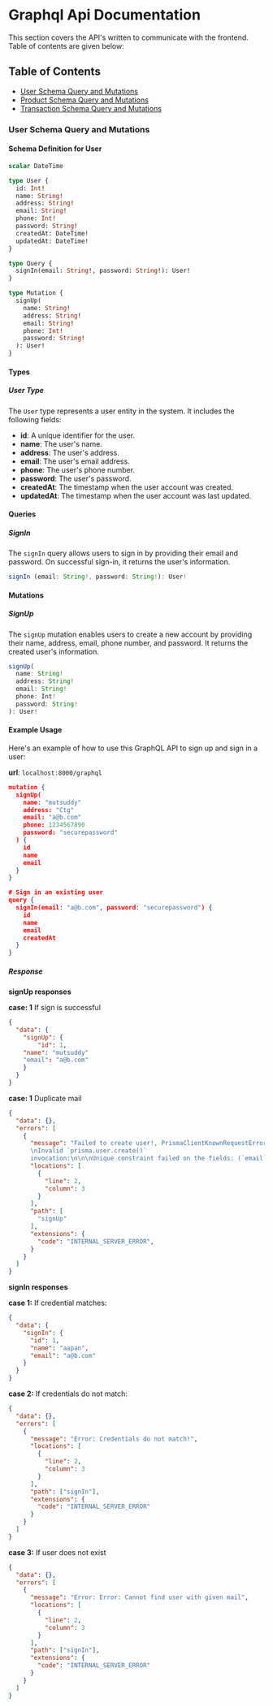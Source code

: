 # Graphql Api Documentation

This section covers the API's written to communicate with the frontend. Table of contents are given below:

## Table of Contents

- [User Schema Query and Mutations](#user)
- [Product Schema Query and Mutations](#product)
- [Transaction Schema Query and Mutations](#transaction)

### User Schema Query and Mutations

#### Schema Definition for User

```graphql
scalar DateTime

type User {
  id: Int!
  name: String!
  address: String!
  email: String!
  phone: Int!
  password: String!
  createdAt: DateTime!
  updatedAt: DateTime!
}

type Query {
  signIn(email: String!, password: String!): User!
}

type Mutation {
  signUp(
    name: String!
    address: String!
    email: String!
    phone: Int!
    password: String!
  ): User!
}
```

#### Types

##### User Type

The `User` type represents a user entity in the system. It includes the following fields:

- **id**: A unique identifier for the user.
- **name**: The user's name.
- **address**: The user's address.
- **email**: The user's email address.
- **phone**: The user's phone number.
- **password**: The user's password.
- **createdAt**: The timestamp when the user account was created.
- **updatedAt**: The timestamp when the user account was last updated.

#### Queries

##### SignIn

The `signIn` query allows users to sign in by providing their email and password. On successful sign-in, it returns the user's information.

```javascript
signIn (email: String!, password: String!): User!
```

#### Mutations

##### SignUp

The `signUp` mutation enables users to create a new account by providing their name, address, email, phone number, and password. It returns the created user's information.

```javascript
signUp(
  name: String!
  address: String!
  email: String!
  phone: Int!
  password: String!
): User!

```

#### Example Usage

Here's an example of how to use this GraphQL API to sign up and sign in a user:

**url**: `localhost:8000/graphql`

```JSON
mutation {
  signUp(
    name: "mutsuddy"
    address: "Ctg"
    email: "a@b.com"
    phone: 1234567890
    password: "securepassword"
  ) {
    id
    name
    email
  }
}

# Sign in an existing user
query {
  signIn(email: "a@b.com", password: "securepassword") {
    id
    name
    email
    createdAt
  }
}
```

##### Response

**signUp responses**

**case: 1** If sign is successful

```json
{
  "data": {
    "signUp": {
    	"id": 1,
	"name": "mutsuddy"
	"email": "a@b.com"
    }
  }
}
```

**case: 1** Duplicate mail

```json
{
  "data": {},
  "errors": [
    {
      "message": "Failed to create user!, PrismaClientKnownRequestError:
	  \nInvalid `prisma.user.create()`
	  invocation:\n\n\nUnique constraint failed on the fields: (`email`)",
      "locations": [
        {
          "line": 2,
          "column": 3
        }
      ],
      "path": [
        "signUp"
      ],
      "extensions": {
        "code": "INTERNAL_SERVER_ERROR",
      }
    }
  ]
}
```

**signIn responses**

**case 1:** If credential matches:

```json
{
  "data": {
    "signIn": {
      "id": 1,
      "name": "aapan",
      "email": "a@b.com"
    }
  }
}
```

**case 2:** If credentials do not match:

```json
{
  "data": {},
  "errors": [
    {
      "message": "Error: Credentials do not match!",
      "locations": [
        {
          "line": 2,
          "column": 3
        }
      ],
      "path": ["signIn"],
      "extensions": {
        "code": "INTERNAL_SERVER_ERROR"
      }
    }
  ]
}
```

**case 3:** If user does not exist

```json
{
  "data": {},
  "errors": [
    {
      "message": "Error: Error: Cannot find user with given mail",
      "locations": [
        {
          "line": 2,
          "column": 3
        }
      ],
      "path": ["signIn"],
      "extensions": {
        "code": "INTERNAL_SERVER_ERROR"
      }
    }
  ]
}
```
